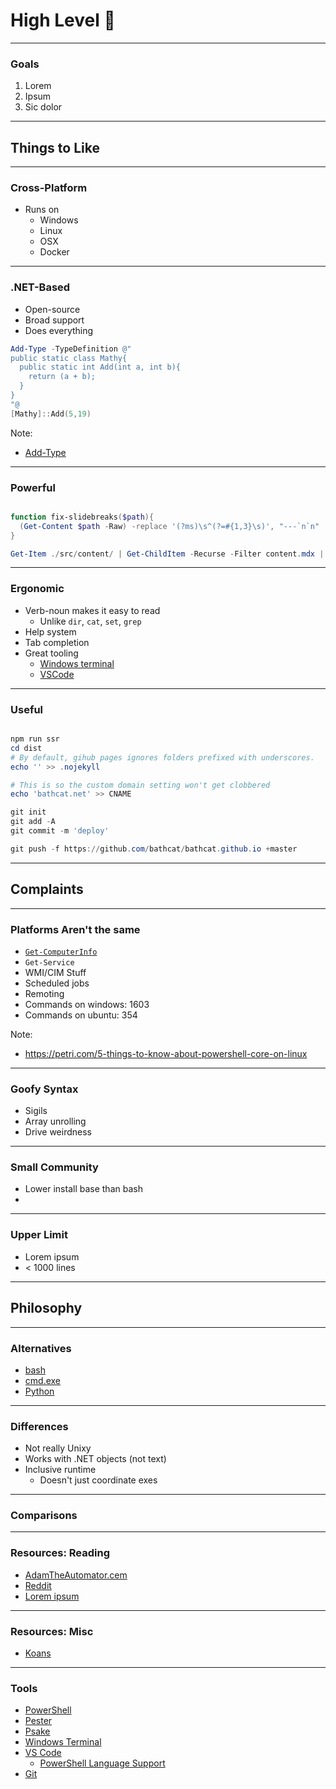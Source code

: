 # High Level 🐢

---

### Goals
1. Lorem
1. Ipsum
1. Sic dolor

---

## Things to Like

---

### Cross-Platform
* Runs on
  - Windows
  - Linux
  - OSX
  - Docker

---

### .NET-Based
* Open-source
* Broad support
* Does everything

```powershell
Add-Type -TypeDefinition @"
public static class Mathy{
  public static int Add(int a, int b){
    return (a + b);
  }
}
"@
[Mathy]::Add(5,19)
```

Note:
* [Add-Type](https://docs.microsoft.com/en-us/powershell/module/microsoft.powershell.utility/add-type)

---

### Powerful
```powershell

function fix-slidebreaks($path){
  (Get-Content $path -Raw) -replace '(?ms)\s^(?=#{1,3}\s)', "---`n`n" | Out-File $path
}

Get-Item ./src/content/ | Get-ChildItem -Recurse -Filter content.mdx | %{fix-slidebreaks $_}

```

---

### Ergonomic
* Verb-noun makes it easy to read
  + Unlike `dir`, `cat`, `set`, `grep`
* Help system 
* Tab completion
* Great tooling
  - [Windows terminal](https://github.com/microsoft/terminal) 
  - [VSCode](https://code.visualstudio.com/)

--- 

### Useful

```powershell

npm run ssr
cd dist
# By default, gihub pages ignores folders prefixed with underscores.
echo '' >> .nojekyll

# This is so the custom domain setting won't get clobbered
echo 'bathcat.net' >> CNAME

git init
git add -A
git commit -m 'deploy'

git push -f https://github.com/bathcat/bathcat.github.io +master
```

---

## Complaints

---

### Platforms Aren't the same
* [`Get-ComputerInfo`](https://docs.microsoft.com/en-us/powershell/module/microsoft.powershell.management/get-computerinfo?view=powershell-7.1)
* `Get-Service`
* WMI/CIM Stuff
* Scheduled jobs
* Remoting
* Commands on windows: 1603
* Commands on ubuntu: 354

Note:
* https://petri.com/5-things-to-know-about-powershell-core-on-linux

---

### Goofy Syntax
* Sigils
* Array unrolling
* Drive weirdness

---

### Small Community
* Lower install base than bash
* 

---

### Upper Limit
* Lorem ipsum
* < 1000 lines

---

## Philosophy

---

### Alternatives
* [bash](https://lorem.ipsum)
* [cmd.exe](https://en.wikipedia.org/wiki/Cmd.exe)
* [Python](https://lorem.ipsum)

---

### Differences
* Not really Unixy
* Works with .NET objects (not text)
* Inclusive runtime
  - Doesn't just coordinate exes

---

### Comparisons


---


### Resources: Reading

* [AdamTheAutomator.cem](https://adamtheautomator.com/tag/powershell/)
* [Reddit](https://www.reddit.com/r/PowerShell/)
* [Lorem ipsum](https://poshcode.gitbook.io/powershell-practice-and-style/)

---

### Resources: Misc
* [Koans](https://github.com/vexx32/PSKoans)

---

### Tools
* [PowerShell](https://github.com/PowerShell/PowerShell)
* [Pester](https://pester.dev/)
* [Psake](https://github.com/psake/psake)
* [Windows Terminal](https://github.com/Microsoft/Terminal)
* [VS Code](https://code.visualstudio.com/)
  - [PowerShell Language Support](https://marketplace.visualstudio.com/items?itemName=ms-vscode.PowerShell)
* [Git](https://git-scm.com/)
